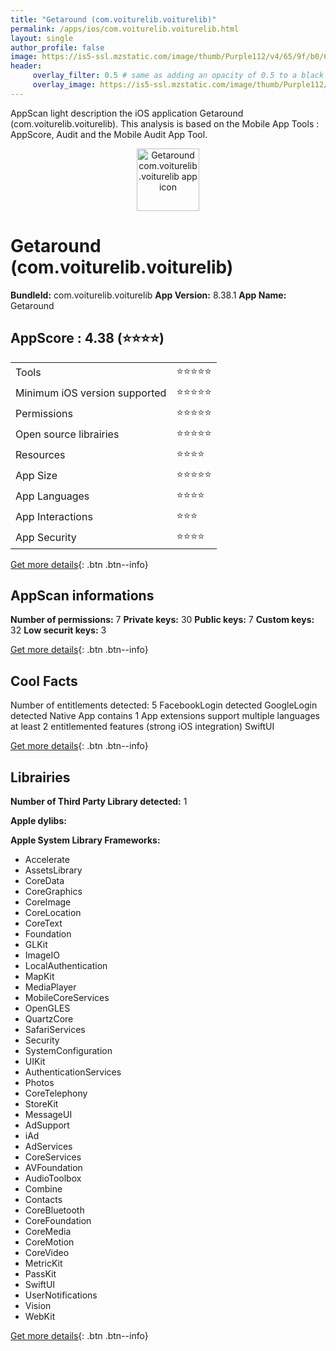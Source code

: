 ```yaml
---
title: "Getaround (com.voiturelib.voiturelib)"
permalink: /apps/ios/com.voiturelib.voiturelib.html
layout: single
author_profile: false
image: https://is5-ssl.mzstatic.com/image/thumb/Purple112/v4/65/9f/b0/659fb04d-a0f1-208f-359b-c3bb493cd1b0/AppIcon-1x_U007emarketing-0-7-0-85-220.png/512x512bb.jpg
header: 
     overlay_filter: 0.5 # same as adding an opacity of 0.5 to a black background
     overlay_image: https://is5-ssl.mzstatic.com/image/thumb/Purple112/v4/65/9f/b0/659fb04d-a0f1-208f-359b-c3bb493cd1b0/AppIcon-1x_U007emarketing-0-7-0-85-220.png/512x512bb.jpg
---
```

AppScan light description the iOS application Getaround (com.voiturelib.voiturelib). This analysis is based on the Mobile App Tools : AppScore, Audit and the Mobile Audit App Tool.

  
  
<div style="text-align: center;"><img src="https://is5-ssl.mzstatic.com/image/thumb/Purple112/v4/65/9f/b0/659fb04d-a0f1-208f-359b-c3bb493cd1b0/AppIcon-1x_U007emarketing-0-7-0-85-220.png/512x512bb.jpg" width="100" height="100" alt="Getaround com.voiturelib.voiturelib app icon"></div>  
  
# Getaround (com.voiturelib.voiturelib)

**BundleId:** com.voiturelib.voiturelib
**App Version:** 8.38.1
**App Name:** Getaround


## AppScore : 4.38 (⭐️⭐️⭐️⭐️) 

<table>
<tr><td> Tools </td><td> ⭐️⭐️⭐️⭐️⭐️ </td></tr>
<tr><td> Minimum iOS version supported </td><td> ⭐️⭐️⭐️⭐️⭐️ </td></tr>
<tr><td> Permissions </td><td> ⭐️⭐️⭐️⭐️⭐️ </td></tr>
<tr><td> Open source librairies </td><td> ⭐️⭐️⭐️⭐️⭐️ </td></tr>
<tr><td> Resources </td><td> ⭐️⭐️⭐️⭐️ </td></tr>
<tr><td> App Size </td><td> ⭐️⭐️⭐️⭐️⭐️ </td></tr>
<tr><td> App Languages </td><td> ⭐️⭐️⭐️⭐️ </td></tr>
<tr><td> App Interactions </td><td> ⭐️⭐️⭐️ </td></tr>
<tr><td> App Security </td><td> ⭐️⭐️⭐️⭐️ </td></tr>
</table>

[Get more details](/pricing.html){: .btn .btn--info}  
  
## AppScan informations 

**Number of permissions:** 7
**Private keys:** 30
**Public keys:** 7
**Custom keys:** 32
**Low securit keys:** 3
  
[Get more details](/pricing.html){: .btn .btn--info}

## Cool Facts

Number of entitlements detected: 5
FacebookLogin detected
GoogleLogin detected
Native App
contains 1 App extensions
support multiple languages
at least 2 entitlemented features (strong iOS integration)
SwiftUI
  
[Get more details](/pricing.html){: .btn .btn--info}

## Librairies 
**Number of Third Party Library detected:** 1

**Apple dylibs:**


**Apple System Library Frameworks:**
- Accelerate
- AssetsLibrary
- CoreData
- CoreGraphics
- CoreImage
- CoreLocation
- CoreText
- Foundation
- GLKit
- ImageIO
- LocalAuthentication
- MapKit
- MediaPlayer
- MobileCoreServices
- OpenGLES
- QuartzCore
- SafariServices
- Security
- SystemConfiguration
- UIKit
- AuthenticationServices
- Photos
- CoreTelephony
- StoreKit
- MessageUI
- AdSupport
- iAd
- AdServices
- CoreServices
- AVFoundation
- AudioToolbox
- Combine
- Contacts
- CoreBluetooth
- CoreFoundation
- CoreMedia
- CoreMotion
- CoreVideo
- MetricKit
- PassKit
- SwiftUI
- UserNotifications
- Vision
- WebKit


  
[Get more details](/pricing.html){: .btn .btn--info}

